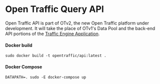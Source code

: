 # Open Traffic Query API

Open Traffic API is part of OTv2, the new Open Traffic platform under development. It will take the place of OTv1's Data Pool and the back-end API portions of the [Traffic Engine Application](https://github.com/opentraffic/traffic-engine-app).

#### Docker build

    sudo docker build -t opentraffic/api:latest .

#### Docker Compose

    DATAPATH=. sudo -E docker-compose up

